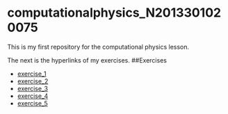 
# computationalphysics_N2013301020075
This is my first repository for the computational physics lesson.






The next is the hyperlinks of my exercises.
##Exercises
- [exercise_1]()
- [exercise_2]()
- [exercise_3]()
- [exercise_4]()
- [exercise_5]()
